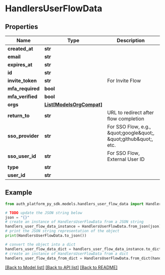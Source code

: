 # HandlersUserFlowData


## Properties

Name | Type | Description | Notes
------------ | ------------- | ------------- | -------------
**created_at** | **str** |  | [optional] 
**email** | **str** |  | [optional] 
**expires_at** | **str** |  | [optional] 
**id** | **str** |  | [optional] 
**invite_token** | **str** | For Invite Flow | [optional] 
**mfa_required** | **bool** |  | [optional] 
**mfa_verified** | **bool** |  | [optional] 
**orgs** | [**List[ModelsOrgCompat]**](ModelsOrgCompat.md) |  | [optional] 
**return_to** | **str** | URL to redirect after flow completion | [optional] 
**sso_provider** | **str** | For SSO Flow, e.g., \&quot;google\&quot;, \&quot;github\&quot;, etc. | [optional] 
**sso_user_id** | **str** | For SSO Flow, External User ID | [optional] 
**type** | **str** |  | [optional] 
**user_id** | **str** |  | [optional] 

## Example

```python
from auth_platform_py_sdk.models.handlers_user_flow_data import HandlersUserFlowData

# TODO update the JSON string below
json = "{}"
# create an instance of HandlersUserFlowData from a JSON string
handlers_user_flow_data_instance = HandlersUserFlowData.from_json(json)
# print the JSON string representation of the object
print(HandlersUserFlowData.to_json())

# convert the object into a dict
handlers_user_flow_data_dict = handlers_user_flow_data_instance.to_dict()
# create an instance of HandlersUserFlowData from a dict
handlers_user_flow_data_from_dict = HandlersUserFlowData.from_dict(handlers_user_flow_data_dict)
```
[[Back to Model list]](../README.md#documentation-for-models) [[Back to API list]](../README.md#documentation-for-api-endpoints) [[Back to README]](../README.md)


